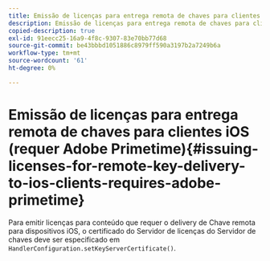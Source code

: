 ```yaml
---
title: Emissão de licenças para entrega remota de chaves para clientes iOS (requer Adobe Primetime)
description: Emissão de licenças para entrega remota de chaves para clientes iOS (requer Adobe Primetime)
copied-description: true
exl-id: 91eecc25-16a9-4f8c-9307-83e70bb77d68
source-git-commit: be43bbbd1051886c8979ff590a3197b2a7249b6a
workflow-type: tm+mt
source-wordcount: '61'
ht-degree: 0%

---
```


# Emissão de licenças para entrega remota de chaves para clientes iOS (requer Adobe Primetime){#issuing-licenses-for-remote-key-delivery-to-ios-clients-requires-adobe-primetime}

Para emitir licenças para conteúdo que requer o delivery de Chave remota para dispositivos iOS, o certificado do Servidor de licenças do Servidor de chaves deve ser especificado em `HandlerConfiguration.setKeyServerCertificate()`.
